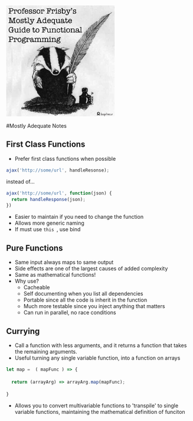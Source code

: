 <img src="img/badger.png" height="300px">

#Mostly Adequate Notes

## First Class Functions

- Prefer first class functions when possible

```javascript
ajax('http://some/url', handleResonse);
```

instead of...

```JavaScript
ajax('http://some/url', function(json) {
  return handleResponse(json);
})
```
- Easier to maintain if you need to change the function
- Allows more generic naming
- If must use ```this ```, use bind


## Pure Functions

- Same input always maps to same output
- Side effects are one of the largest causes of added complexity
- Same as mathematical functions!
- Why use?
  - Cacheable
  - Self documenting when you list all dependencies
  - Portable since all the code is inherit in the function
  - Much more testable since you inject anything that matters
  - Can run in parallel, no race conditions

## Currying 

  - Call a function with less arguments, and it returns a function that takes the remaining arguments.
  - Useful turning any single variable function, into a function on arrays
  
  ```JavaScript
  let map =  ( mapFunc ) => {
  
    return (arrayArg) => arrayArg.map(mapFunc);
    
  }
  ```
  - Allows you to convert multivariable functions to 'transpile' to single variable functions, maintaining the mathematical definition of funciton

